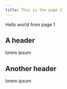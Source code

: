 ```yaml
---
title: This is the page 1
---
```


Hello world from page 1

## A header

lorem ipsum

## Another header

lorem ipsum